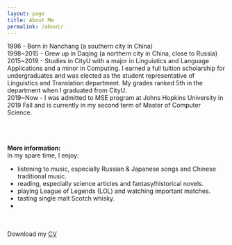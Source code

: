 ```yaml
---
layout: page
title: About Me
permalink: /about/
---
```

1996 - Born in Nanchang (a southern city in China)<br>
1998~2015 - Grew up in Daqing (a northern city in China, close to Russia)<br>
2015~2019 - Studies in CityU with a major in Linguistics and Language Applications and a minor in Computing. 
I earned a full tuition scholarship for undergraduates and was elected as the student representative of Linguistics and Translation department. 
My grades ranked 5th in the department when I graduated from CityU.<br>
2019~Now - I was admitted to MSE program at Johns Hopkins University in 2019 Fall and is currently in my second term of Master of Computer Science. 

<br><br><br>
<strong>More information:</strong><br>
In my spare time, I enjoy:
- listening to music, especially Russian & Japanese songs and Chinese traditional music.<br>
- reading, especially science articles and fantasy/historical novels. <br>
- playing League of Legends (LOL) and watching important matches.<br>
- tasting single malt Scotch whisky.
- <br>
<br>
<br>
Download my <a href="https://www.dropbox.com/s/2q4qfv8frv5ket1/Resume.pdf?dl=0" download="Yuwei's CV">CV</a><br>
<br>
